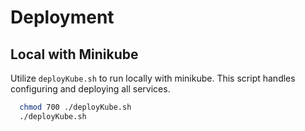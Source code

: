 # Deployment

## Local with Minikube

Utilize `deployKube.sh` to run locally with minikube. This script handles configuring and deploying all services.

```bash
  chmod 700 ./deployKube.sh
  ./deployKube.sh
```